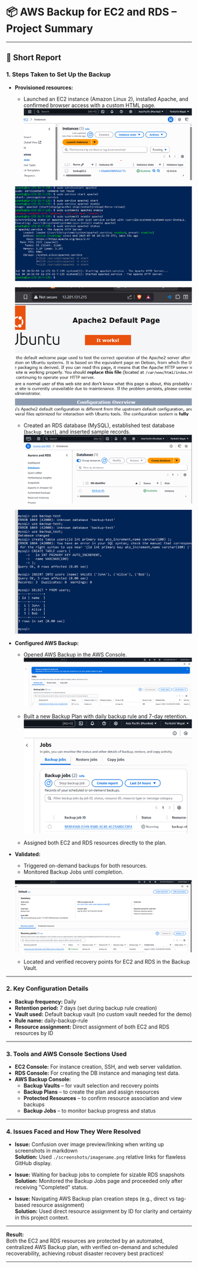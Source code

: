 # 📦 AWS Backup for EC2 and RDS – Project Summary

---

## 📝 Short Report

### 1. Steps Taken to Set Up the Backup

- **Provisioned resources:**
  - Launched an EC2 instance (Amazon Linux 2), installed Apache, and confirmed browser access with a custom HTML page.  
  ![EC2 Created](./screenshots/ec2-created.png)  

  ![Apache Done](./screenshots/apache-done.png)  

  ![Browser Access](./screenshots/browser-access.png)  

  - Created an RDS database (MySQL), established test database (`backup_test`), and inserted sample records.  
  ![Database Ready](./screenshots/database-ready.png)  

  ![Data Created and Tested](./screenshots/data-created.png)  

- **Configured AWS Backup:**
  - Opened AWS Backup in the AWS Console.  
  ![Backup Vault](./screenshots/backup-vault.png)  

  - Built a new Backup Plan with daily backup rule and 7-day retention.  
  ![Backup Job](./screenshots/backup-job.png)  

  - Assigned both EC2 and RDS resources directly to the plan.  

- **Validated:**
  - Triggered on-demand backups for both resources.  
  - Monitored Backup Jobs until completion.  

  ![RDS Recovery Point](./screenshots/rds-recoverypt.png)  

  - Located and verified recovery points for EC2 and RDS in the Backup Vault.  

---

### 2. Key Configuration Details

- **Backup frequency:** Daily
- **Retention period:** 7 days (set during backup rule creation)
- **Vault used:** Default backup vault (no custom vault needed for the demo)
- **Rule name:** daily-backup-rule
- **Resource assignment:** Direct assignment of both EC2 and RDS resources by ID

---

### 3. Tools and AWS Console Sections Used

- **EC2 Console:** For instance creation, SSH, and web server validation.
- **RDS Console:** For creating the DB instance and managing test data.
- **AWS Backup Console:**
  - **Backup Vaults** – for vault selection and recovery points
  - **Backup Plans** – to create the plan and assign resources
  - **Protected Resources** – to confirm resource association and view backups
  - **Backup Jobs** – to monitor backup progress and status

---

### 4. Issues Faced and How They Were Resolved

- **Issue:** Confusion over image preview/linking when writing up screenshots in markdown  
  **Solution:** Used `./screenshots/imagename.png` relative links for flawless GitHub display.

- **Issue:** Waiting for backup jobs to complete for sizable RDS snapshots  
  **Solution:** Monitored the Backup Jobs page and proceeded only after receiving "Completed" status.

- **Issue:** Navigating AWS Backup plan creation steps (e.g., direct vs tag-based resource assignment)  
  **Solution:** Used direct resource assignment by ID for clarity and certainty in this project context.

---

**Result:**  
Both the EC2 and RDS resources are protected by an automated, centralized AWS Backup plan, with verified on-demand and scheduled recoverability, achieving robust disaster recovery best practices!

---
